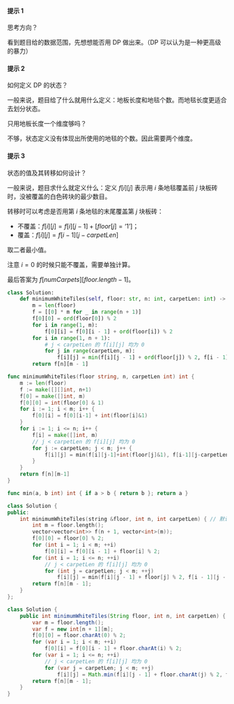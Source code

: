 #### 提示 1

思考方向？

看到题目给的数据范围，先想想能否用 DP 做出来。（DP 可以认为是一种更高级的暴力）

#### 提示 2

如何定义 DP 的状态？

一般来说，题目给了什么就用什么定义：地板长度和地毯个数。而地毯长度更适合去划分状态。

只用地板长度一个维度够吗？

不够，状态定义没有体现出所使用的地毯的个数。因此需要两个维度。

#### 提示 3

状态的值及其转移如何设计？

一般来说，题目求什么就定义什么：定义 $f[i][j]$ 表示用 $i$ 条地毯覆盖前 $j$ 块板砖时，没被覆盖的白色砖块的最少数目。

转移时可以考虑是否用第 $i$ 条地毯的末尾覆盖第 $j$ 块板砖：

- 不覆盖：$f[i][j] = f[i][j-1] + [\textit{floor}[j]=\text{`1'}]$；
- 覆盖：$f[i][j] = f[i-1][j-\textit{carpetLen}]$

取二者最小值。

注意 $i=0$ 的时候只能不覆盖，需要单独计算。

最后答案为 $f[\textit{numCarpets}][\textit{floor.length}-1]$。

```Python [sol1-Python3]
class Solution:
    def minimumWhiteTiles(self, floor: str, n: int, carpetLen: int) -> int:
        m = len(floor)
        f = [[0] * m for _ in range(n + 1)]
        f[0][0] = ord(floor[0]) % 2
        for i in range(1, m):
            f[0][i] = f[0][i - 1] + ord(floor[i]) % 2
        for i in range(1, n + 1):
            # j < carpetLen 的 f[i][j] 均为 0
            for j in range(carpetLen, m):
                f[i][j] = min(f[i][j - 1] + ord(floor[j]) % 2, f[i - 1][j - carpetLen])
        return f[n][m - 1]
```

```go [sol1-Go]
func minimumWhiteTiles(floor string, n, carpetLen int) int {
	m := len(floor)
	f := make([][]int, n+1)
	f[0] = make([]int, m)
	f[0][0] = int(floor[0] & 1)
	for i := 1; i < m; i++ {
		f[0][i] = f[0][i-1] + int(floor[i]&1)
	}
	for i := 1; i <= n; i++ {
		f[i] = make([]int, m)
		// j < carpetLen 的 f[i][j] 均为 0
		for j := carpetLen; j < m; j++ {
			f[i][j] = min(f[i][j-1]+int(floor[j]&1), f[i-1][j-carpetLen])
		}
	}
	return f[n][m-1]
}

func min(a, b int) int { if a > b { return b }; return a }
```

```C++ [sol1-C++]
class Solution {
public:
    int minimumWhiteTiles(string &floor, int n, int carpetLen) { // 默认代码没加引用，这里补上
        int m = floor.length();
        vector<vector<int>> f(n + 1, vector<int>(m));
        f[0][0] = floor[0] % 2;
        for (int i = 1; i < m; ++i)
            f[0][i] = f[0][i - 1] + floor[i] % 2;
        for (int i = 1; i <= n; ++i)
            // j < carpetLen 的 f[i][j] 均为 0
            for (int j = carpetLen; j < m; ++j)
                f[i][j] = min(f[i][j - 1] + floor[j] % 2, f[i - 1][j - carpetLen]);
        return f[n][m - 1];
    }
};
```

```java [sol1-Java]
class Solution {
    public int minimumWhiteTiles(String floor, int n, int carpetLen) {
        var m = floor.length();
        var f = new int[n + 1][m];
        f[0][0] = floor.charAt(0) % 2;
        for (var i = 1; i < m; ++i)
            f[0][i] = f[0][i - 1] + floor.charAt(i) % 2;
        for (var i = 1; i <= n; ++i)
            // j < carpetLen 的 f[i][j] 均为 0
            for (var j = carpetLen; j < m; ++j)
                f[i][j] = Math.min(f[i][j - 1] + floor.charAt(j) % 2, f[i - 1][j - carpetLen]);
        return f[n][m - 1];
    }
}
```
